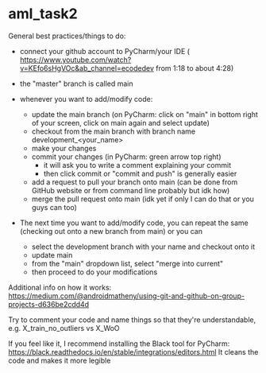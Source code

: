 # aml_task2
General best practices/things to do: 
- connect your github account to PyCharm/your IDE (
  https://www.youtube.com/watch?v=KEfo6sHgVOc&ab_channel=ecodedev from 1:18 to about 4:28)
- the "master" branch is called main
- whenever you want to add/modify code:
    - update the main branch (on PyCharm: click on "main" in bottom right of your screen, click on main again and select update)
    - checkout from the main branch with branch name development_<your_name>
    - make your changes
    - commit your changes (in PyCharm: green arrow top right)
        - it will ask you to write a comment explaining your commit
        - then click commit or "commit and push" is generally easier
    - add a request to pull your branch onto main (can be done from GitHub website or from command line probably but idk how)
    - merge the pull request onto main (idk yet if only I can do that or you guys can too)
    
    
- The next time you want to add/modify code, you can repeat the same (checking out onto a new branch from main) or you can 
  - select the development branch with your name and checkout onto it
  - update main 
  - from the "main" dropdown list, select "merge into current" 
  - then proceed to do your modifications
    
Additional info on how it works: https://medium.com/@androidmatheny/using-git-and-github-on-group-projects-d636be2cdd4d

Try to comment your code and name things so that they're understandable, e.g. X_train_no_outliers vs X_WoO

If you feel like it, I recommend installing the Black tool for PyCharm: https://black.readthedocs.io/en/stable/integrations/editors.html
It cleans the code and makes it more legible